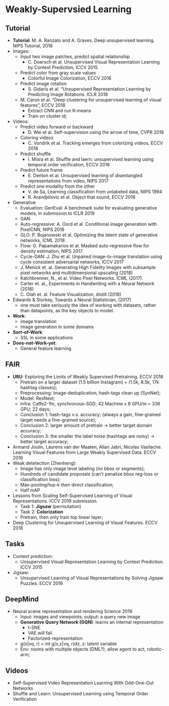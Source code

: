 # Weakly-Supervsied Learning

## Tutorial
- **Tutorial**: M. A. Ranzato and A. Graves. Deep unsupervised learning. NIPS Tutorial, 2018
- Images:
	- Input two image patches, predict spatial relationship
		- C. Doersch et al. Unsupervised Visual Representation Learning by Context Prediction, ICCV 2015
	- Predict color from gray scale values
		- Colorful Image Colorization, ECCV 2016
	- Predict image rotation
		- S. Gidaris et al. “Unsupervised Representation Learning by Predicting Image Rotations. ICLR 2018
	- M. Caron et al. “Deep clustering for unsupervised learning of visual features”, ECCV 2018
		- Extract CNN and run K-means
		- Train on cluster id;
- Videos:
	- Predict video forward or backward
		- D. Wei et al. Self-supervision using the arrow of time, CVPR 2018
	- Coloring videos
		- C. Vondrik et al. Tracking emerges from colorizing videos, ECCV 2018
	- Predict shuffle
		- I. Misra et al. Shuffle and laern: unsupervised learning using temporal order verification, ECCV 2016
	- Predict future frame
		- E. Denton et al. Unsupervised learning of disentangled representations from video, NIPS 2017
	- Predict one modality from the other
		- V. de Sa, Learning classification from unlabeled data, NIPS 1994
		- R. Arandjelovic et al. Object that sound, ECCV 2018
- Generative
	- Evaluation: GenEval: A benchmark suite for evaluating generative models, in submission to ICLR 2019
	- GAN
	- Auto-regressive: A. Oord et al. Conditional image generation with PixelCNN, NIPS 2016
	- GLO: P. Bojanowski et al. Optimizing the latent state of generative networks, ICML 2018
	- Flow: G. Papamakarios et al. Masked auto-regressive flow for density estimation, NIPS 2017
	- Cycle-GAN: J. Zhu et al. Unpaired image-to-image translation using cycle consistent adversarial networks, ICCV 2017
	- J. Menick et. al. Generating High Fidelity Images with subsample pixel networks and multidimensional upscaling (2018)
	- Kalchbrenner, N., et al. Video Pixel Networks. ICML (2017).
	- Carter et. al., Experiments in Handwriting with a Neural Network (2016)
	- C. Olah et. al. Feature Visualization, distill (2018)
- Edwards & Storkey, Towards a Neural Statistician, (2017)
	- one must take seriously the idea of working with datasets, rather than datapoints, as the key objects to model.
- **Work**:
	- image translation
	- image generation in some domains
- **Sort-of-Work**:
	- SSL in some applications
- **Does-not-Work-yet**:
	- General feature learning

## FAIR
- **URU**: Exploring the Limits of Weakly Supervised Pretraining. ECCV 2018
	- Pretrain on a larger dataset (1.5 billion Instagram) + (1.5k, 8.5k, 17k hashtag classes);
	- Preprocessing: image-deduplication, hash-tags clean up (SynNet);
	- Model: ResNext;
	- Infra: Caffe2-1hr, synchronous-SGD; 42 Machine x 8 GPU/m = 336 GPU; 22 days;
	- Conclusion 1: hash-tags v.s. accuracy; (always a gain, fine-grained target needs a fine-grained source);
	- Conclusion 2: larger amount of pretrain -> better target domain accuracy;
	- Conclusion 3: the smaller the label noise (hashtags are noisy) -> better target accuracy;
- Armand Joulin, Laurens van der Maaten, Allan Jabri, Nicolas Vasilache. Learning Visual Features from Large Weakly Supervised Data. ECCV 2016
- Weak detetection (Zhenheng):
	- Image has only image level labeling (no bbox or segments);
	- Hundreds of candidate proposals (can't penalize bbox reg-loss or classification loss);
	- Max-pooling/top-k then direct classification;
	- Half mAP 
- Lessons from Scaling Self-Supervised Learning of Visual Representations. ICCV 2019 submission.
	- Task 1: **Jigsaw** (permutation)
	- Task 2: **Colorization**
	- Pretrain, then only train top linear layer;
- Deep Clustering for Unsupervised Learning of Visual Features. ECCV 2018

## Tasks
- Context prediction:
	- Unsupervised Visual Representation Learning by Context Prediction. ICCV 2015
- Jigsaw:
	- Unsupervised Learning of Visual Representations by Solving Jigsaw Puzzles. ECCV 2016

## DeepMind
- Neural scene representation and rendering Science 2019
	- Input: images and viewpoints; output: a query new image
	- **Generative Query Network (GQN)**: learns an internal representation
		- t-SNE
		- VAE will fail
		- Factorized-representation
	- g(x|vq, r) = int g(x,z|vq, r)dz, z: latent variable
	- Env: rooms with multiple objects (DML?), allow agent to act, robotic-arm;

## Videos
- Self-Supervised Video Representation Learning With Odd-One-Out Networks
- Shuffle and Learn: Unsupervised Learning using Temporal Order Verification

